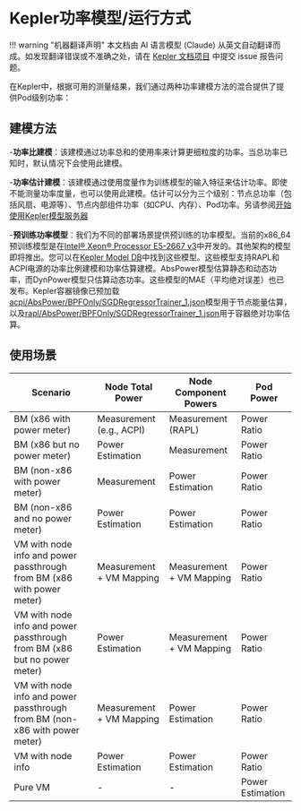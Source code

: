 # Kepler功率模型/运行方式

!!! warning "机器翻译声明"
    本文档由 AI 语言模型 (Claude) 从英文自动翻译而成。如发现翻译错误或不准确之处，请在 [Kepler 文档项目](https://github.com/sustainable-computing-io/kepler-doc/issues) 中提交 issue 报告问题。

在Kepler中，根据可用的测量结果，我们通过两种功率建模方法的混合提供了提供Pod级别功率：

## 建模方法
-**功率比建模**：该建模通过功率总和的使用率来计算更细粒度的功率。当总功率已知时，默认情况下会使用此建模。

-**功率估计建模**：该建模通过使用度量作为训练模型的输入特征来估计功率。即使不能测量功率度量，也可以使用此建模。估计可以分为三个级别：节点总功率（包括风扇、电源等）、节点内部组件功率（如CPU、内存）、Pod功率。另请参阅[开始使用Kepler模型服务器](../kepler_model_server/get_started.md)

-**预训练功率模型**：我们为不同的部署场景提供预训练的功率模型。当前的x86_64预训练模型是在[Intel® Xeon® Processor E5-2667 v3](https://github.com/sustainable-computing-io/kepler-model-db/tree/main/models)中开发的。其他架构的模型即将推出。您可以在[Kepler Model DB](https://github.com/sustainable-computing-io/kepler-model-db/tree/main/models/v0.6/nx12)中找到这些模型。这些模型支持RAPL和ACPI电源的功率比例建模和功率估算建模。AbsPower模型估算静态和动态功率，而DynPower模型只估算动态功率。这些模型的MAE（平均绝对误差）也已发布。Kepler容器镜像已预加载[acpi/AbsPower/BPFOnly/SGDRegressorTrainer_1.json](https://github.com/sustainable-computing-io/kepler-model-db/blob/main/models/v0.6/nx12/std_v0.6/acpi/AbsPower/BPFOnly/SGDRegressorTrainer_1.json)模型用于节点能量估算，以及[rapl/AbsPower/BPFOnly/SGDRegressorTrainer_1.json](https://github.com/sustainable-computing-io/kepler-model-db/blob/main/models/v0.6/nx12/std_v0.6/rapl/AbsPower/BPFOnly/SGDRegressorTrainer_1.json)用于容器绝对功率估算。

## 使用场景

Scenario | Node Total Power | Node Component Powers | Pod Power
---|---|---|---
BM (x86 with power meter)| Measurement (e.g., ACPI)|  Measurement (RAPL)| Power Ratio
BM (x86 but no power meter)| Power Estimation | Measurement| Power Ratio
BM (non-x86 with power meter) | Measurement | Power Estimation | Power Ratio
BM (non-x86 and no power meter) | Power Estimation | Power Estimation | Power Ratio
VM with node info and power passthrough from BM (x86 with power meter)|Measurement + VM Mapping|Measurement + VM Mapping|Power Ratio
VM with node info and power passthrough from BM (x86 but no power meter)|Power Estimation|Measurement + VM Mapping|Power Ratio
VM with node info and power passthrough from BM (non-x86 with power meter)|Measurement + VM Mapping|Power Estimation|Power Ratio
VM with node info|Power Estimation|Power Estimation|Power Ratio
Pure VM|\-|\-|Power Estimation

